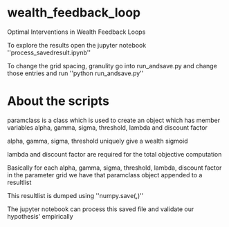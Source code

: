 # wealth_feedback_loop
Optimal Interventions in Wealth Feedback Loops

To explore the results open the jupyter notebook ''process_savedresult.ipynb''

To change the grid spacing, granulity go into run_andsave.py and change those entries and run ''python run_andsave.py''

# About the scripts

paramclass is a class which is used to create an object which has member variables alpha, gamma, sigma, threshold, lambda and discount factor

alpha, gamma, sigma, threshold uniquely give a wealth sigmoid

lambda and discount factor are required for the total objective computation

Basically for each alpha, gamma, sigma, threshold, lambda, discount factor in the parameter grid we have that paramclass object appended to a resultlist

This resultlist is dumped using ''numpy.save(,)''

The jupyter notebook can process this saved file and validate our hypothesis' empirically 